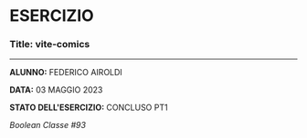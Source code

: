 # ESERCIZIO

### Title: vite-comics
---
**ALUNNO:** FEDERICO AIROLDI

**DATA:** 03 MAGGIO 2023

**STATO DELL'ESERCIZIO:** CONCLUSO PT1

_Boolean Classe #93_